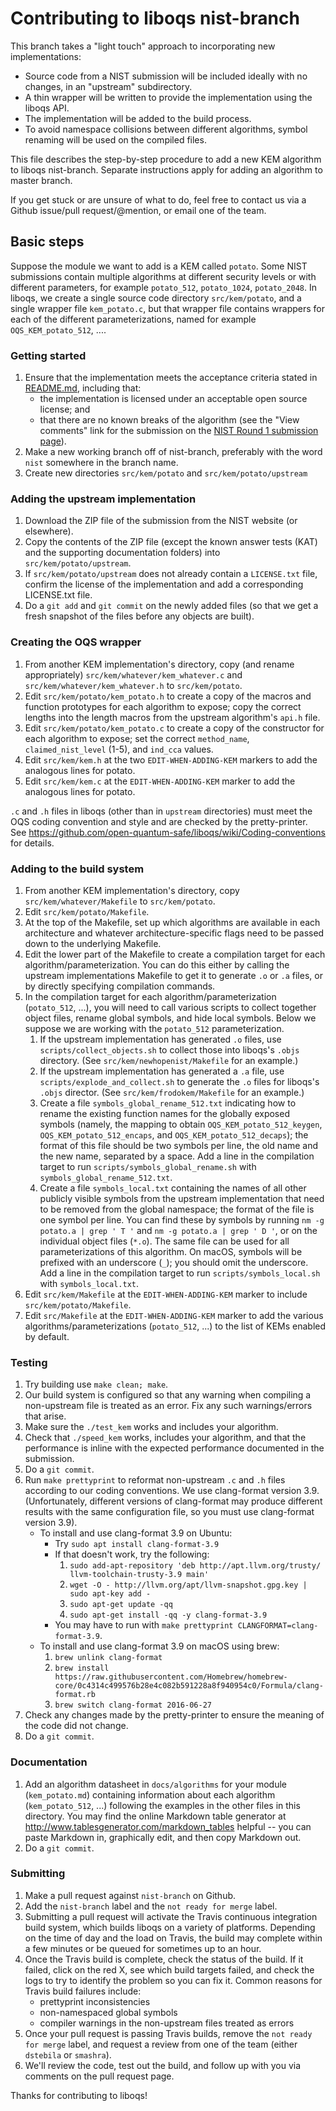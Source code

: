 Contributing to liboqs nist-branch
==================================

This branch takes a "light touch" approach to incorporating new implementations:

- Source code from a NIST submission will be included ideally with no changes, in an "upstream" subdirectory.
- A thin wrapper will be written to provide the implementation using the liboqs API.
- The implementation will be added to the build process.
- To avoid namespace collisions between different algorithms, symbol renaming will be used on the compiled files.

This file describes the step-by-step procedure to add a new KEM algorithm to liboqs nist-branch.  Separate instructions apply for adding an algorithm to master branch.  

If you get stuck or are unsure of what to do, feel free to contact us via a Github issue/pull request/@mention, or email one of the team.

Basic steps
-----------

Suppose the module we want to add is a KEM called `potato`.  Some NIST submissions contain multiple algorithms at different security levels or with different parameters, for example `potato_512`, `potato_1024`, `potato_2048`.  In liboqs, we create a single source code directory `src/kem/potato`, and a single wrapper file `kem_potato.c`, but that wrapper file contains wrappers for each of the different parameterizations, named for example `OQS_KEM_potato_512`, ....  

### Getting started

1. Ensure that the implementation meets the acceptance criteria stated in [README.md](https://github.com/open-quantum-safe/liboqs/blob/ds-nist-branch/README.md), including that:
	- the implementation is licensed under an acceptable open source license; and
	- that there are no known breaks of the algorithm (see the "View comments" link for the submission on the [NIST Round 1 submission page](https://csrc.nist.gov/Projects/Post-Quantum-Cryptography/Round-1-Submissions)).
2. Make a new working branch off of nist-branch, preferably with the word `nist` somewhere in the branch name.
3. Create new directories `src/kem/potato` and `src/kem/potato/upstream`

### Adding the upstream implementation

1. Download the ZIP file of the submission from the NIST website (or elsewhere).
2. Copy the contents of the ZIP file (except the known answer tests (KAT) and the supporting documentation folders) into `src/kem/potato/upstream`.
3. If `src/kem/potato/upstream` does not already contain a `LICENSE.txt` file, confirm the license of the implementation and add a corresponding LICENSE.txt file.
4. Do a `git add` and `git commit` on the newly added files (so that we get a fresh snapshot of the files before any objects are built).

### Creating the OQS wrapper

1. From another KEM implementation's directory, copy (and rename appropriately) `src/kem/whatever/kem_whatever.c` and `src/kem/whatever/kem_whatever.h` to `src/kem/potato`.
2. Edit `src/kem/potato/kem_potato.h` to create a copy of the macros and function prototypes for each algorithm to expose; copy the correct lengths into the length macros from the upstream algorithm's `api.h` file.
3. Edit `src/kem/potato/kem_potato.c` to create a copy of the constructor for each algorithm to expose; set the correct `method_name`, `claimed_nist_level` (1-5), and `ind_cca` values.
4. Edit `src/kem/kem.h` at the two `EDIT-WHEN-ADDING-KEM` markers to add the analogous lines for potato.
5. Edit `src/kem/kem.c` at the `EDIT-WHEN-ADDING-KEM` marker to add the analogous lines for potato.

`.c` and `.h` files in liboqs (other than in `upstream` directories) must meet the OQS coding convention and style and are checked by the pretty-printer.  See https://github.com/open-quantum-safe/liboqs/wiki/Coding-conventions for details.

### Adding to the build system

1. From another KEM implementation's directory, copy `src/kem/whatever/Makefile` to `src/kem/potato`.
2. Edit `src/kem/potato/Makefile`.
3. At the top of the Makefile, set up which algorithms are available in each architecture and whatever architecture-specific flags need to be passed down to the underlying Makefile.
4. Edit the lower part of the Makefile to create a compilation target for each algorithm/parameterization.  You can do this either by calling the upstream implementations Makefile to get it to generate `.o` or `.a` files, or by directly specifying compilation commands.
5. In the compilation target for each algorithm/parameterization (`potato_512`, ...), you will need to call various scripts to collect together object files, rename global symbols, and hide local symbols.  Below we suppose we are working with the `potato_512` parameterization.
	1. If the upstream implementation has generated `.o` files, use `scripts/collect_objects.sh` to collect those into liboqs's `.objs` directory.  (See `src/kem/newhopenist/Makefile` for an example.)
	2. If the upstream implementation has generated a `.a` file, use `scripts/explode_and_collect.sh` to generate the `.o` files for liboqs's `.objs` director. (See `src/kem/frodokem/Makefile` for an example.)
	3. Create a file `symbols_global_rename_512.txt` indicating how to rename the existing function names for the globally exposed symbols (namely, the mapping to obtain `OQS_KEM_potato_512_keygen`, `OQS_KEM_potato_512_encaps`, and `OQS_KEM_potato_512_decaps`); the format of this file should be two symbols per line, the old name and the new name, separated by a space.  Add a line in the compilation target to run `scripts/symbols_global_rename.sh` with `symbols_global_rename_512.txt`.
	4. Create a file `symbols_local.txt` containing the names of all other publicly visible symbols from the upstream implementation that need to be removed from the global namespace; the format of the file is one symbol per line.  You can find these by symbols by running `nm -g potato.a | grep ' T '` and `nm -g potato.a | grep ' D '`, or on the individual object files (`*.o`).  The same file can be used for all parameterizations of this algorithm.  On macOS, symbols will be prefixed with an underscore (`_`); you should omit the underscore.  Add a line in the compilation target to run `scripts/symbols_local.sh` with `symbols_local.txt`.
6. Edit `src/kem/Makefile` at the `EDIT-WHEN-ADDING-KEM` marker to include `src/kem/potato/Makefile`.
7. Edit `src/Makefile` at the `EDIT-WHEN-ADDING-KEM` marker to add the various algorithms/parameterizations (`potato_512`, ...) to the list of KEMs enabled by default.

### Testing

1. Try building use `make clean; make`.
2. Our build system is configured so that any warning when compiling a non-upstream file is treated as an error.  Fix any such warnings/errors that arise.
3. Make sure the `./test_kem` works and includes your algorithm.
4. Check that `./speed_kem` works, includes your algorithm, and that the performance is inline with the expected performance documented in the submission.
5. Do a `git commit`.
6. Run `make prettyprint` to reformat non-upstream `.c` and `.h` files according to our coding conventions.  We use clang-format version 3.9.  (Unfortunately, different versions of clang-format may produce different results with the same configuration file, so you must use clang-format version 3.9).  
	- To install and use clang-format 3.9 on Ubuntu:
		- Try `sudo apt install clang-format-3.9`
		- If that doesn't work, try the following:
			1. `sudo add-apt-repository 'deb http://apt.llvm.org/trusty/ llvm-toolchain-trusty-3.9 main'`
			2. `wget -O - http://llvm.org/apt/llvm-snapshot.gpg.key | sudo apt-key add -`
			3. `sudo apt-get update -qq `
			4. `sudo apt-get install -qq -y clang-format-3.9`
		- You may have to run with `make prettyprint CLANGFORMAT=clang-format-3.9`.
	- To install and use clang-format 3.9 on macOS using brew:
		1. `brew unlink clang-format`
		2. `brew install https://raw.githubusercontent.com/Homebrew/homebrew-core/0c4314c499576b28e4c082b591228a8f940954c0/Formula/clang-format.rb`
		3. `brew switch clang-format 2016-06-27`
7. Check any changes made by the pretty-printer to ensure the meaning of the code did not change.
8. Do a `git commit`.

### Documentation

1. Add an algorithm datasheet in `docs/algorithms` for your module (`kem_potato.md`) containing information about each algorithm (`kem_potato_512`, ...) following the examples in the other files in this directory.  You may find the online Markdown table generator at http://www.tablesgenerator.com/markdown_tables helpful -- you can paste Markdown in, graphically edit, and then copy Markdown out.
2. Do a `git commit`.

### Submitting

1. Make a pull request against `nist-branch` on Github.
2. Add the `nist-branch` label and the `not ready for merge` label.
3. Submitting a pull request will activate the Travis continuous integration build system, which builds liboqs on a variety of platforms.  Depending on the time of day and the load on Travis, the build may complete within a few minutes or be queued for sometimes up to an hour.
4. Once the Travis build is complete, check the status of the build.  If it failed, click on the red X, see which build targets failed, and check the logs to try to identify the problem so you can fix it.  Common reasons for Travis build failures include:
	- prettyprint inconsistencies
	- non-namespaced global symbols
	- compiler warnings in the non-upstream files treated as errors
5. Once your pull request is passing Travis builds, remove the `not ready for merge` label, and request a review from one of the team (either `dstebila` or `smashra`).
6. We'll review the code, test out the build, and follow up with you via comments on the pull request page.

Thanks for contributing to liboqs!
